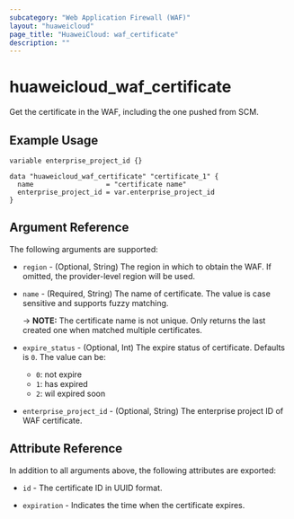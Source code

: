 ```yaml
---
subcategory: "Web Application Firewall (WAF)"
layout: "huaweicloud"
page_title: "HuaweiCloud: waf_certificate"
description: ""
---
```


# huaweicloud_waf_certificate

Get the certificate in the WAF, including the one pushed from SCM.

## Example Usage

```hcl
variable enterprise_project_id {}

data "huaweicloud_waf_certificate" "certificate_1" {
  name                  = "certificate name"
  enterprise_project_id = var.enterprise_project_id
}
```

## Argument Reference

The following arguments are supported:

* `region` - (Optional, String) The region in which to obtain the WAF. If omitted, the provider-level region will be
  used.

* `name` - (Required, String) The name of certificate. The value is case sensitive and supports fuzzy matching.

  -> **NOTE:** The certificate name is not unique. Only returns the last created one when matched multiple certificates.

* `expire_status` - (Optional, Int) The expire status of certificate. Defaults is `0`. The value can be:
  + `0`: not expire
  + `1`: has expired
  + `2`: wil expired soon

* `enterprise_project_id` - (Optional, String) The enterprise project ID of WAF certificate.

## Attribute Reference

In addition to all arguments above, the following attributes are exported:

* `id` - The certificate ID in UUID format.

* `expiration` - Indicates the time when the certificate expires.
